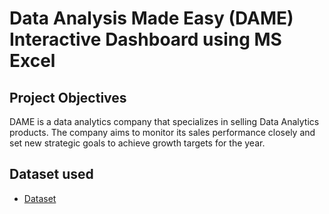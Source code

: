# Data Analysis Made Easy (DAME) Interactive Dashboard using MS Excel
## Project Objectives
DAME is a data analytics company that specializes in selling Data Analytics products. The company aims to monitor its sales performance closely and set new strategic goals to achieve growth targets for the year.

## Dataset used
- <a href="https://github.com/OrisTheAnalyst/Data-Analysis-Excel-Dashboard/blob/main/DAME%20DATA%20SHEET.xlsx">Dataset</a>
